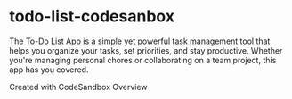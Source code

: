 # todo-list-codesanbox

The To-Do List App is a simple yet powerful task management tool that helps you organize your tasks, set priorities, and stay productive. Whether you're managing personal chores or collaborating on a team project, this app has you covered.

Created with CodeSandbox
Overview
